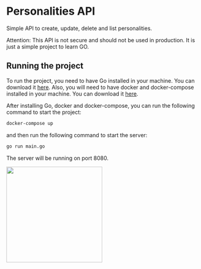 # Personalities API

Simple API to create, update, delete and list personalities.

Attention: This API is not secure and should not be used in production. It is just a simple project to learn GO.

## Running the project

To run the project, you need to have Go installed in your machine. You can download it [here](https://golang.org/dl/).
Also, you will need to have docker and docker-compose installed in your machine. You can download it [here](https://docs.docker.com/get-docker/).

After installing Go, docker and docker-compose, you can run the following command to start the project:

```bash
docker-compose up
```

and then run the following command to start the server:

```bash
go run main.go
```

The server will be running on port 8080.

<img src="https://cdn.donmai.us/sample/a5/9d/__professor_niyaniya_blue_archive_drawn_by_shigureszku__sample-a59dad4d893443644cee866061e21861.jpg" width="250px">